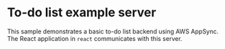 # To-do list example server

This sample demonstrates a basic to-do list backend using AWS AppSync. The React application in `react` communicates with this server.
